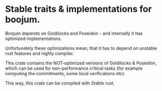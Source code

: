 # Stable traits & implementations for boojum.

Boojum depends on Goldilocks and Poseidon - and internally it has optimized implementations.

Unfortunately these optimizations mean, that it has to depend on unstable rust features and nighly compiler.

This crate contains the NOT-optimized versions of Goldilocks & Poseidon, which can be used for non-performance critical tasks
(for example computing the commitments, some local verifications etc).

This way, this crate can be compiled with Stable rust.
